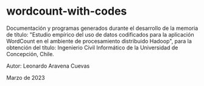 # wordcount-with-codes
Documentación y programas generados durante el desarrollo de la memoria de título: "Estudio empírico del uso de datos codificados para la aplicación WordCount en el ambiente de procesamiento distribuido Hadoop", para la obtención del título: Ingenierio Civil Informático de la Universidad de Concepción, Chile.

Autor: Leonardo Aravena Cuevas

Marzo de 2023
